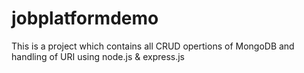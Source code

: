 # jobplatformdemo
This is a project which contains all CRUD opertions of MongoDB and handling of URI using node.js &amp; express.js
